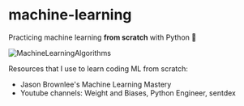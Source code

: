 # machine-learning
Practicing machine learning **from scratch** with Python 🐍

![MachineLearningAlgorithms](https://user-images.githubusercontent.com/51282928/75629032-2dc05400-5c11-11ea-9ab0-c920e79b6d66.png)

Resources that I use to learn coding ML from scratch:
* Jason Brownlee's Machine Learning Mastery
* Youtube channels: Weight and Biases, Python Engineer, sentdex
